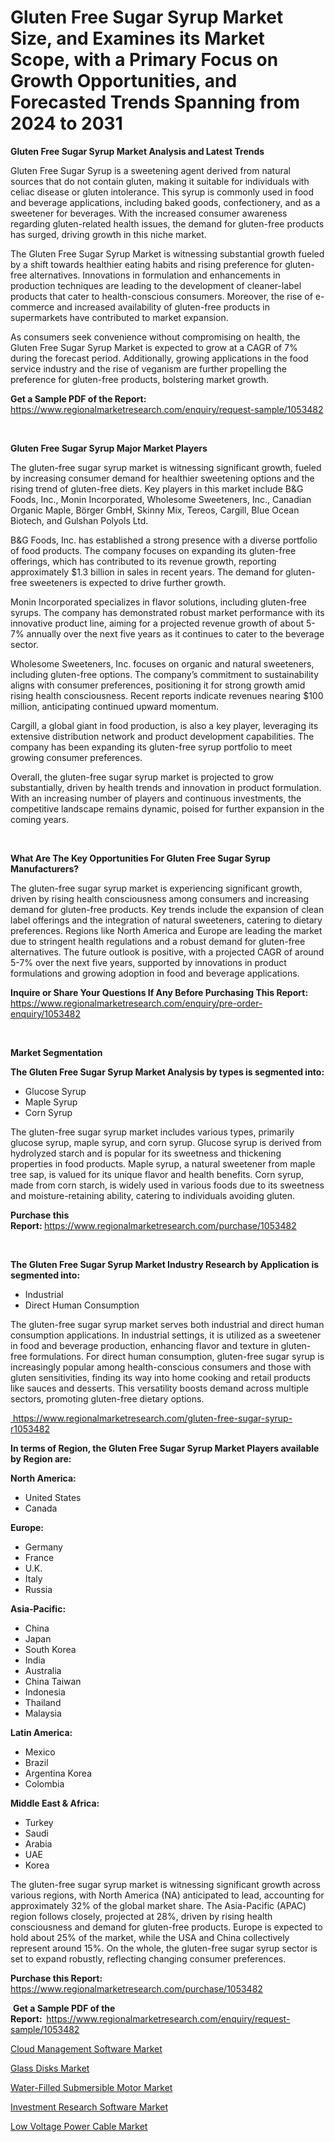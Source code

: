 <p><h1>Gluten Free Sugar Syrup Market Size, and Examines its Market Scope, with a Primary Focus on Growth Opportunities, and Forecasted Trends Spanning from 2024 to 2031</h1></p><p><strong>Gluten Free Sugar Syrup Market Analysis and Latest Trends</strong></p>
<p><p>Gluten Free Sugar Syrup is a sweetening agent derived from natural sources that do not contain gluten, making it suitable for individuals with celiac disease or gluten intolerance. This syrup is commonly used in food and beverage applications, including baked goods, confectionery, and as a sweetener for beverages. With the increased consumer awareness regarding gluten-related health issues, the demand for gluten-free products has surged, driving growth in this niche market.</p><p>The Gluten Free Sugar Syrup Market is witnessing substantial growth fueled by a shift towards healthier eating habits and rising preference for gluten-free alternatives. Innovations in formulation and enhancements in production techniques are leading to the development of cleaner-label products that cater to health-conscious consumers. Moreover, the rise of e-commerce and increased availability of gluten-free products in supermarkets have contributed to market expansion. </p><p>As consumers seek convenience without compromising on health, the Gluten Free Sugar Syrup Market is expected to grow at a CAGR of 7% during the forecast period. Additionally, growing applications in the food service industry and the rise of veganism are further propelling the preference for gluten-free products, bolstering market growth.</p></p>
<p><strong>Get a Sample PDF of the Report:&nbsp;</strong> <a href="https://www.regionalmarketresearch.com/enquiry/request-sample/1053482">https://www.regionalmarketresearch.com/enquiry/request-sample/1053482</a></p>
<p>&nbsp;</p>
<p><strong>Gluten Free Sugar Syrup Major Market Players</strong></p>
<p><p>The gluten-free sugar syrup market is witnessing significant growth, fueled by increasing consumer demand for healthier sweetening options and the rising trend of gluten-free diets. Key players in this market include B&G Foods, Inc., Monin Incorporated, Wholesome Sweeteners, Inc., Canadian Organic Maple, Börger GmbH, Skinny Mix, Tereos, Cargill, Blue Ocean Biotech, and Gulshan Polyols Ltd.</p><p>B&G Foods, Inc. has established a strong presence with a diverse portfolio of food products. The company focuses on expanding its gluten-free offerings, which has contributed to its revenue growth, reporting approximately $1.3 billion in sales in recent years. The demand for gluten-free sweeteners is expected to drive further growth.</p><p>Monin Incorporated specializes in flavor solutions, including gluten-free syrups. The company has demonstrated robust market performance with its innovative product line, aiming for a projected revenue growth of about 5-7% annually over the next five years as it continues to cater to the beverage sector.</p><p>Wholesome Sweeteners, Inc. focuses on organic and natural sweeteners, including gluten-free options. The company’s commitment to sustainability aligns with consumer preferences, positioning it for strong growth amid rising health consciousness. Recent reports indicate revenues nearing $100 million, anticipating continued upward momentum.</p><p>Cargill, a global giant in food production, is also a key player, leveraging its extensive distribution network and product development capabilities. The company has been expanding its gluten-free syrup portfolio to meet growing consumer preferences.</p><p>Overall, the gluten-free sugar syrup market is projected to grow substantially, driven by health trends and innovation in product formulation. With an increasing number of players and continuous investments, the competitive landscape remains dynamic, poised for further expansion in the coming years.</p></p>
<p>&nbsp;</p>
<p><strong>What Are The Key Opportunities For Gluten Free Sugar Syrup Manufacturers?</strong></p>
<p><p>The gluten-free sugar syrup market is experiencing significant growth, driven by rising health consciousness among consumers and increasing demand for gluten-free products. Key trends include the expansion of clean label offerings and the integration of natural sweeteners, catering to dietary preferences. Regions like North America and Europe are leading the market due to stringent health regulations and a robust demand for gluten-free alternatives. The future outlook is positive, with a projected CAGR of around 5-7% over the next five years, supported by innovations in product formulations and growing adoption in food and beverage applications.</p></p>
<p><strong>Inquire or Share Your Questions If Any Before Purchasing This Report:</strong> <a href="https://www.regionalmarketresearch.com/enquiry/pre-order-enquiry/1053482">https://www.regionalmarketresearch.com/enquiry/pre-order-enquiry/1053482</a></p>
<p>&nbsp;</p>
<p><strong>Market Segmentation</strong></p>
<p><strong>The Gluten Free Sugar Syrup Market Analysis by types is segmented into:</strong></p>
<p><ul><li>Glucose Syrup</li><li>Maple Syrup</li><li>Corn Syrup</li></ul></p>
<p><p>The gluten-free sugar syrup market includes various types, primarily glucose syrup, maple syrup, and corn syrup. Glucose syrup is derived from hydrolyzed starch and is popular for its sweetness and thickening properties in food products. Maple syrup, a natural sweetener from maple tree sap, is valued for its unique flavor and health benefits. Corn syrup, made from corn starch, is widely used in various foods due to its sweetness and moisture-retaining ability, catering to individuals avoiding gluten.</p></p>
<p><strong>Purchase this Report:&nbsp;</strong><a href="https://www.regionalmarketresearch.com/purchase/1053482">https://www.regionalmarketresearch.com/purchase/1053482</a></p>
<p>&nbsp;</p>
<p><strong>The Gluten Free Sugar Syrup Market Industry Research by Application is segmented into:</strong></p>
<p><ul><li>Industrial</li><li>Direct Human Consumption</li></ul></p>
<p><p>The gluten-free sugar syrup market serves both industrial and direct human consumption applications. In industrial settings, it is utilized as a sweetener in food and beverage production, enhancing flavor and texture in gluten-free formulations. For direct human consumption, gluten-free sugar syrup is increasingly popular among health-conscious consumers and those with gluten sensitivities, finding its way into home cooking and retail products like sauces and desserts. This versatility boosts demand across multiple sectors, promoting gluten-free dietary options.</p></p>
<p><a href="https://www.regionalmarketresearch.com/gluten-free-sugar-syrup-r1053482">&nbsp;https://www.regionalmarketresearch.com/gluten-free-sugar-syrup-r1053482</a></p>
<p><strong>In terms of Region, the Gluten Free Sugar Syrup Market Players available by Region are:</strong></p>
<p>
    <p> <strong> North America: </strong>
        <ul>
            <li>United States</li>
            <li>Canada</li>
        </ul>
        </p> 
    <p> <strong> Europe: </strong>
        <ul>
            <li>Germany</li>
            <li>France</li>
            <li>U.K.</li>
            <li>Italy</li>
            <li>Russia</li>
        </ul>
        </p> 
    <p> <strong> Asia-Pacific: </strong>
        <ul>
            <li>China</li>
            <li>Japan</li>
            <li>South Korea</li>
            <li>India</li>
            <li>Australia</li>
            <li>China Taiwan</li>
            <li>Indonesia</li>
            <li>Thailand</li>
            <li>Malaysia</li>
        </ul>
        </p> 
    <p> <strong> Latin America: </strong>
        <ul>
            <li>Mexico</li>
            <li>Brazil</li>
            <li>Argentina Korea</li>
            <li>Colombia</li>
        </ul>
        </p> 
    <p> <strong> Middle East & Africa: </strong>
        <ul>
            <li>Turkey</li>
            <li>Saudi</li>
            <li>Arabia</li>
            <li>UAE</li>
            <li>Korea</li>
        </ul>
    </p>
    </p>
<p><p>The gluten-free sugar syrup market is witnessing significant growth across various regions, with North America (NA) anticipated to lead, accounting for approximately 32% of the global market share. The Asia-Pacific (APAC) region follows closely, projected at 28%, driven by rising health consciousness and demand for gluten-free products. Europe is expected to hold about 25% of the market, while the USA and China collectively represent around 15%. On the whole, the gluten-free sugar syrup sector is set to expand robustly, reflecting changing consumer preferences.</p></p>
<p><strong>Purchase this Report: </strong><a href="https://www.regionalmarketresearch.com/purchase/1053482">https://www.regionalmarketresearch.com/purchase/1053482</a></p>
<p>&nbsp;<strong>Get a Sample PDF of the Report:&nbsp;&nbsp;</strong><a href="https://www.regionalmarketresearch.com/enquiry/request-sample/1053482">https://www.regionalmarketresearch.com/enquiry/request-sample/1053482</a></p>
<p><strong></strong></p>
<p><p><a href="https://www.linkedin.com/pulse/cloud-management-software-market-global-trends-forecast-wpvqc">Cloud Management Software Market</a></p><p><a href="https://issuu.com/reportprime-2/docs/glass-disks-market-size-2030.pptx_b74e5c4b712265">Glass Disks Market</a></p><p><a href="https://medium.com/@nandosuryapratama_22599/water-filled-submersible-motor-market-share-and-new-trends-analysis-by-its-type-application-cf2e1c09f36b">Water-Filled Submersible Motor Market</a></p><p><a href="https://www.linkedin.com/pulse/global-investment-research-software-market-opportunities-bukdc">Investment Research Software Market</a></p><p><a href="https://issuu.com/reportprime-2/docs/low-voltage-power-cable-market-size_60078d28cc1212">Low Voltage Power Cable Market</a></p></p>